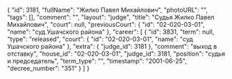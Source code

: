 {
    "id": 3181,
    "fullName": "Жилко Павел Михайлович",
    "photoURL": "",
    "tags": [],
    "comment": "",
    "layout": "judge",
    "title": "Судья Жилко Павел Михайлович",
    "court": null,
    "previousCourt": {
        "id": "02-020-03-01",
        "name": "суд Ушачского района"
    },
    "career": [
        {
            "id": 3831,
            "term": null,
            "type": "released",
            "court": {
                "id": "02-020-03-01",
                "name": "суд Ушачского района"
            },
            "extra": {
                "judge_id": 3181
            },
            "comment": "выход в отставку",
            "house_id": "02-020-03-01",
            "judge_id": 3181,
            "position": "судья и председатель",
            "term_type": "",
            "timestamp": "2001-06-25",
            "decree_number": "351"
        }
    ]
}